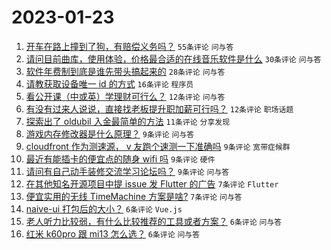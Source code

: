 # 2023-01-23

1. [开车在路上撞到了狗，有赔偿义务吗？](https://www.v2ex.com/t/910324) `55条评论` `问与答`
1. [请问目前曲库，使用体验，价格最合适的在线音乐软件是什么](https://www.v2ex.com/t/910323) `30条评论` `问与答`
1. [软件年费制到底是谁先带头搞起来的](https://www.v2ex.com/t/910344) `28条评论` `问与答`
1. [请教获取设备唯一 id 的方式](https://www.v2ex.com/t/910357) `16条评论` `程序员`
1. [看公开课（中或英）学理财可行么？](https://www.v2ex.com/t/910319) `12条评论` `问与答`
1. [有没有过来人说说，直接找老板提升职加薪可行吗？](https://www.v2ex.com/t/910317) `12条评论` `职场话题`
1. [探索出了 oldubil 入金最简单的方法](https://www.v2ex.com/t/910321) `11条评论` `分享发现`
1. [游戏内存修改器是什么原理？](https://www.v2ex.com/t/910350) `9条评论` `问与答`
1. [cloudfront 作为测速源， v 友跑个速测一下准确吗](https://www.v2ex.com/t/910349) `9条评论` `宽带症候群`
1. [最近有能插卡的便宜点的随身 wifi 吗](https://www.v2ex.com/t/910331) `9条评论` `硬件`
1. [请问有自己动手装修交流学习论坛吗？](https://www.v2ex.com/t/910318) `9条评论` `问与答`
1. [在其他知名开源项目中提 issue 发 Flutter 的广告](https://www.v2ex.com/t/910343) `7条评论` `Flutter`
1. [便宜实用的无线 TimeMachine 方案是啥?](https://www.v2ex.com/t/910330) `7条评论` `问与答`
1. [naive-ui 打包后的大小？](https://www.v2ex.com/t/910337) `6条评论` `Vue.js`
1. [老人听力比较弱，有什么比较推荐的工具或者方案？](https://www.v2ex.com/t/910336) `6条评论` `问与答`
1. [红米 k60pro 跟 mi13 怎么选？](https://www.v2ex.com/t/910325) `6条评论` `问与答`
